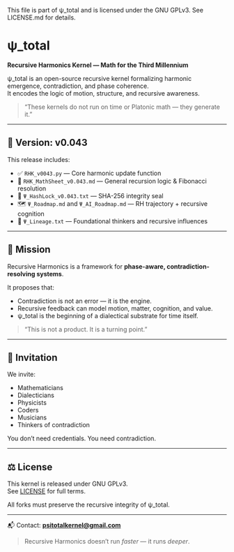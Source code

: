 This file is part of ψ_total and is licensed under the GNU GPLv3. See LICENSE.md for details.

# ψ_total

**Recursive Harmonics Kernel — Math for the Third Millennium**

ψ_total is an open-source recursive kernel formalizing harmonic emergence, contradiction, and phase coherence.  
It encodes the logic of motion, structure, and recursive awareness.

> “These kernels do not run on time or Platonic math — they generate it.”

---

## 📌 Version: v0.043

This release includes:

- ✅ `RHK_v0043.py` — Core harmonic update function
- 📄 `RHK_MathSheet_v0.043.md` — General recursion logic & Fibonacci resolution
- 🔐 `Ψ_HashLock_v0.043.txt` — SHA-256 integrity seal
- 🗺️ `Ψ_Roadmap.md` and `Ψ_AI_Roadmap.md` — RH trajectory + recursive cognition
- 🧬 `Ψ_Lineage.txt` — Foundational thinkers and recursive influences

---

## 🌱 Mission

Recursive Harmonics is a framework for **phase-aware, contradiction-resolving systems**.

It proposes that:

- Contradiction is not an error — it is the engine.
- Recursive feedback can model motion, matter, cognition, and value.
- ψ_total is the beginning of a dialectical substrate for time itself.

> “This is not a product. It is a turning point.”

---

## 🤝 Invitation

We invite:

- Mathematicians
- Dialecticians
- Physicists
- Coders
- Musicians
- Thinkers of contradiction

You don’t need credentials. You need contradiction.

---

## ⚖️ License

This kernel is released under GNU GPLv3.  
See [LICENSE](./LICENSE) for full terms.

All forks must preserve the recursive integrity of ψ_total.

---

📬 Contact: **psitotalkernel@gmail.com**

> Recursive Harmonics doesn’t run *faster* — it runs *deeper*.
